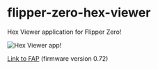 # flipper-zero-hex-viewer

Hex Viewer application for Flipper Zero!

![Hex Viewer app!](https://habrastorage.org/r/w1560/getpro/habr/upload_files/46e/28a/d97/46e28ad973d144b123a4ce513c895d18.png)

[Link to FAP](https://nightly.link/QtRoS/flipper-zero-hex-viewer/actions/artifacts/448677581.zip) (firmware version 0.72)
